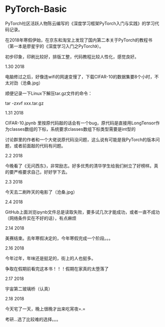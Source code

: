 # PyTorch-Basic

PyTorch社区活跃人物陈云编写的《深度学习框架PyTorch入门与实践》的学习代码记录。
 
 
在2018年寒假伊始，在京东和淘宝上发现了国内第二本关于PyTorch的教程书（第一本是廖星宇的《深度学习入门之PyTorch》）。
 
 
初步印象，印刷比较好，排版工整，代码教程比较人性化，感觉良好。


1.30 2018 


电脑修过之后，好像连wifi的网速变慢了，下载CIFAR-10的数据集要8个小时，不太对劲（沧桑.jpg）
 
 
顺便记录一下Linux下解压tar.gz文件的命令：


tar -zxvf xxx.tar.gz 


1.31 2018 


 CIFAR-10.jpynb 里按原代码敲的话会有一个bug，原代码是直接用LongTensor作为classes数组的下标，系统要求classes数组下标类型需要是int型的


 讨论群里的作者和一个大佬说原代码没问题，这么说有可能是我PyTorch的版本问题，或者前面敲的代码有问题。


2.2 2018 


 今晚看了《无问西东》，非常励志。好多优秀的清华学生给我们树立了好榜样。真的要严格要求自己，好好学下去。 


2.3 2018


 今天去二刷昨天的电影了（沧桑.jpg）


2.4 2018


 GitHub上面浏览ipynb文件总是读取失败，要多试几次才能成功，或者一直不成功（网络条件实在不好的话），有点麻烦 
 

2.14 2018


 美赛结束。去年寒假决定的，今年寒假完成一个阶段。。。
 
 
2.16 2018
 
 
 今年过年，年味还是挺足的，街上的人也挺多。
 
 
 争取在假期前看完这本书！！！假期在家真的太堕落了
 
 
2.17 2018


 宇宙第二玻璃桥（认真）


2.18 2018


 今天宅了一天，晚上很晚才出来吃宵夜=.=
 
 
 考研...选了比较难的选择。。。
